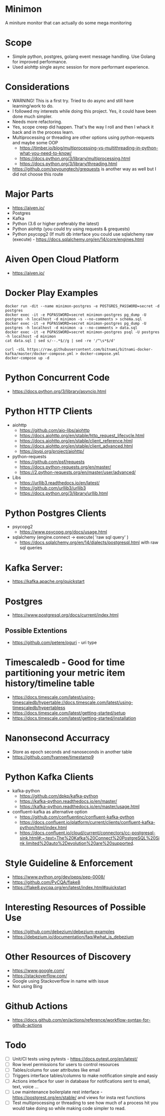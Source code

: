 # Minimon
A miniture monitor that can actually do some mega monitoring

# Scope
- Simple python, postgres, golang event message handling. Use Golang for improved performance.
- Used aiohttp single async session for more performant experience.

# Considerations
- WARNING! This is a first try. Tried to do async and still have learning/work to do.
- I followed my interests while doing this project. Yes, it could have been done much simpler.
- Needs more refactoring.
- Yes, scope creep did happen. That's the way I roll and then I whack it back and in the process learn.
- Multiprocessing or threading are other options using python-requests and maybe some OOP
  - https://timber.io/blog/multiprocessing-vs-multithreading-in-python-what-you-need-to-know/
  - https://docs.python.org/3/library/multiprocessing.html
  - https://docs.python.org/3/library/threading.html
- https://github.com/spyoungtech/grequests is another way as well but I did not choose this route


# Major Parts
- https://aiven.io/
- Postgres
- Kafka
- Python (3.6 or higher preferably the latest)
- Python aiohttp (you could try using requests & grequests) 
- Python psycopg2 (If multi db interface you could use sqlalchemy raw (execute) - https://docs.sqlalchemy.org/en/14/core/engines.html


# Aiven Open Cloud Platform
- https://aiven.io/


# Docker Play Examples
```
docker run -dit --name minimon-postgres -e POSTGRES_PASSWORD=secret -d postgres
docker exec -it -e PGPASSWORD=secret minimon-postgres pg_dump -U postgres -h localhost -d minimon -s --no-comments > schema.sql
docker exec -it -e PGPASSWORD=secret minimon-postgres pg_dump -U postgres -h localhost -d minimon -a --no-comments > data.sql
docker exec -it -e PGPASSWORD=secret minimon-postgres psql -U postgres -h localhost -d minimon
cat data.sql | sed s/--.*$//g | sed -re '/^\s*$/d'

curl -sSL https://raw.githubusercontent.com/bitnami/bitnami-docker-kafka/master/docker-compose.yml > docker-compose.yml
docker-compose up -d
```

# Python Concurrent Code
- https://docs.python.org/3/library/asyncio.html


# Python HTTP Clients
- aiohttp
  - https://github.com/aio-libs/aiohttp
  - https://docs.aiohttp.org/en/stable/http_request_lifecycle.html
  - https://docs.aiohttp.org/en/stable/client_reference.html
  - https://docs.aiohttp.org/en/stable/client_advanced.html
  - https://pypi.org/project/aiohttp/
- python-requests
  - https://github.com/psf/requests
  - https://docs.python-requests.org/en/master/
  - https://2.python-requests.org/en/master/user/advanced/
- Libs
  - https://urllib3.readthedocs.io/en/latest/
  - https://github.com/urllib3/urllib3
  - https://docs.python.org/3/library/urllib.html


# Python Postgres Clients
- psycopg2
  - https://www.psycopg.org/docs/usage.html
- sqlalchemy (engine.connect -> execute( 'raw sql query' )
  - https://docs.sqlalchemy.org/en/14/dialects/postgresql.html with raw sql queries


# Kafka Server:
- https://kafka.apache.org/quickstart


# Postgres
  - https://www.postgresql.org/docs/current/index.html

## Possible Extentions
 - https://github.com/petere/pguri  - uri type


# Timescaledb - Good for time partitioning your metric item history/timeline table
- https://docs.timescale.com/latest/using-timescaledb/hypertable://docs.timescale.com/latest/using-timescaledb/hypertabless
- https://docs.timescale.com/latest/getting-started/setup
- https://docs.timescale.com/latest/getting-started/installation


# Nanonsecond Accurracy
- Store as epoch seconds and nanoseconds in another table
- https://github.com/fvannee/timestamp9


# Python Kafka Clients
- kafka-python
  - https://github.com/dpkp/kafka-python
  - https://kafka-python.readthedocs.io/en/master/
  - https://kafka-python.readthedocs.io/en/master/usage.html
- confluent-kafka as alternative option
  - https://github.com/confluentinc/confluent-kafka-python
  - https://docs.confluent.io/platform/current/clients/confluent-kafka-python/html/index.html
  - https://docs.confluent.io/cloud/current/connectors/cc-postgresql-sink.html#:~:text=The%20Kafka%20Connect%20PostgreSQL%20Sink,limited%20auto%2Devolution%20are%20supported.

# Style Guideline & Enforcement
- https://www.python.org/dev/peps/pep-0008/
- https://github.com/PyCQA/flake8
- https://flake8.pycqa.org/en/latest/index.html#quickstart


# Interesting Resources of Possible Use
- https://github.com/debezium/debezium-examples
- https://debezium.io/documentation/faq/#what_is_debezium


# Other Resources of Discovery
- https://www.google.com/ 
- https://stackoverflow.com/ 
- Google using Stackoverflow in name with issue
- Not using Bing

# Github Actions
- https://docs.github.com/en/actions/reference/workflow-syntax-for-github-actions


# Todo
- [ ] Unit/CI tests using pytests - https://docs.pytest.org/en/latest/ 
- [ ] Row level permissions for users to control resources
- [ ] Tables/colums for user attributes like email
- [ ] Triggers interface tables/columns to make notification simple and easiy
- [ ] Actions interface for user in database for notifications sent to email, text, voice ...
- [ ] Low maintenance boilerplate rest interface - https://postgrest.org/en/stable/ and views for insta rest functions
- [ ] Test multiprocessing or threading to see how much of a process hit you would take doing so while making code simpler to read.
